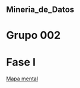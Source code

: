 ## Mineria_de_Datos
# Grupo 002


# Fase I
[Mapa mental](https://github.com/Gerardo0309/Mineria_de_Datos/blob/main/MapaMental_1_%7B1849522%7D.pdf)

